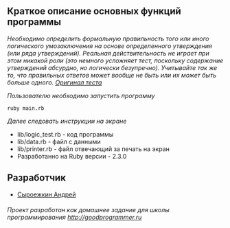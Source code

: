 ## Краткое описание основных функций программы
  *Необходимо определить формальную правильность того или иного логического умозаключения на основе определенного 
  утверждения (или ряда утверждений). Реальная действительность не играет при этом никакой роли (это немного усложняет 
  тест, поскольку содержание утверждений абсурдно, но логически безупречно). Учитывайте так же то, что правильных 
  ответов может вообще не быть или их может быть больше одного.
  [Оригинал теста](http://syntone.ru/psytesty/test-logicheskogo-myshleniya)*
 
  *Пользователю необходимо запустить программу*
     
  ```
  ruby main.rb
  ```
    
  *Далее следовать инструкции на экране*
  
  + lib/logic_test.rb - код программы  
  + lib/data.rb - файл с данными
  + lib/printer.rb - файл отвечающий за печать на экран
  + Разработанно на Ruby версии - 2.3.0
  
## Разработчик

  * [Сыроежкин Андрей](https://github.com/MrBeean)
  
###### Проект разработан как домашнее задание для школы программирования http://goodprogrammer.ru
    